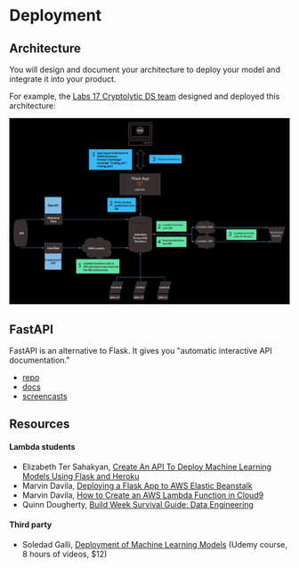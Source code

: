 # Deployment

## Architecture 

You will design and document your architecture to deploy your model and integrate it into your product.

For example, the [Labs 17 Cryptolytic DS team](https://github.com/Lambda-School-Labs/cryptolytic-ds) designed and deployed this architecture:

![](https://github.com/Cryptolytic-app/cryptolyticapp/blob/master/assets/cryptolytic-architecture.png?raw=true)

## FastAPI

FastAPI is an alternative to Flask. It gives you "automatic interactive API documentation."

- [repo](https://github.com/tiangolo/fastapi)
- [docs](https://fastapi.tiangolo.com/)
- [screencasts](https://calmcode.io/fastapi/hello-world.html)

## Resources

#### Lambda students
- Elizabeth Ter Sahakyan, [Create An API To Deploy Machine Learning Models Using Flask and Heroku](https://towardsdatascience.com/create-an-api-to-deploy-machine-learning-models-using-flask-and-heroku-67a011800c50)
- Marvin Davila, [Deploying a Flask App to AWS Elastic Beanstalk](https://medium.com/analytics-vidhya/deploying-a-flask-app-to-aws-elastic-beanstalk-f320033fda3c)
- Marvin Davila, [How to Create an AWS Lambda Function in Cloud9](https://medium.com/analytics-vidhya/how-to-create-an-aws-lambda-function-in-cloud9-86255e456747)
- Quinn Dougherty, [Build Week Survival Guide: Data Engineering](https://github.com/quinn-dougherty/build-week-survival-guide-data-engineering-machine-learning/blob/master/data-engineering-README.md)

#### Third party
- Soledad Galli, [Deployment of Machine Learning Models](https://www.udemy.com/course/deployment-of-machine-learning-models/) (Udemy course, 8 hours of videos, $12)


<!-- 

## AWS Elastic Beanstalk

[AWS in Plain English](https://expeditedsecurity.com/aws-in-plain-english/) says "Elastic Beanstalk should have been called Amazon Platform as a Service. Use this to move your app hosted on Heroku to AWS when it gets too expensive."

-->